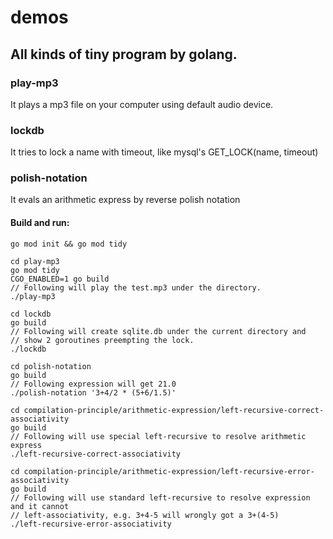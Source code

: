# demos
## All kinds of tiny program by golang.
### play-mp3
It plays a mp3 file on your computer using default audio device.
### lockdb
It tries to lock a name with timeout, like mysql's GET_LOCK(name, timeout)
### polish-notation
It evals an arithmetic express by reverse polish notation
#### Build and run:
    go mod init && go mod tidy

    cd play-mp3
    go mod tidy
    CGO_ENABLED=1 go build
    // Following will play the test.mp3 under the directory.
    ./play-mp3

    cd lockdb
    go build
    // Following will create sqlite.db under the current directory and
    // show 2 goroutines preempting the lock.
    ./lockdb

    cd polish-notation
    go build
    // Following expression will get 21.0
    ./polish-notation '3+4/2 * (5+6/1.5)'

    cd compilation-principle/arithmetic-expression/left-recursive-correct-associativity
    go build
    // Following will use special left-recursive to resolve arithmetic express
    ./left-recursive-correct-associativity

    cd compilation-principle/arithmetic-expression/left-recursive-error-associativity
    go build
    // Following will use standard left-recursive to resolve expression and it cannot 
    // left-associativity, e.g. 3+4-5 will wrongly got a 3+(4-5)
    ./left-recursive-error-associativity
    
